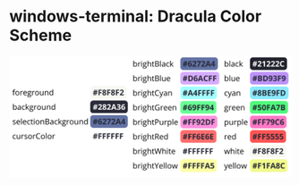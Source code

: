 windows-terminal: Dracula Color Scheme
======================================

![colors](assets/colors.png)